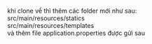 khi clone về thì thêm các folder mới như sau:  
src/main/resources/statics  
src/main/resources/templates  
và thêm file application.properties được gửi sau
